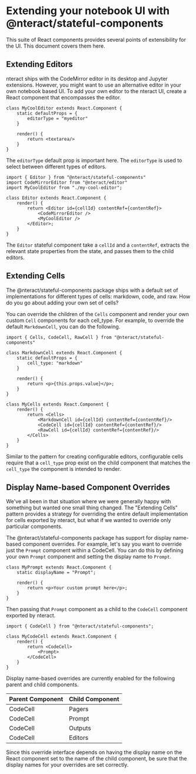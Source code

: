 # Extending your notebook UI with @nteract/stateful-components

This suite of React components provides several points of extensibility for the UI. This document covers them here.

## Extending Editors

nteract ships with the CodeMirror editor in its desktop and Jupyter extensions. However, you might want to use an alternative editor in your own notebook based UI. To add your own editor to the nteract UI, create a React component that encompasses the editor.

```
class MyCoolEditor extends React.Component {
    static defaultProps = {
        editorType = "myeditor"
    }

    render() {
        return <textarea/>
    }
}
```

The `editorType` default prop is important here. The `editorType` is used to select between different types of editors.

```
import { Editor } from "@nteract/stateful-components"
import CodeMirrorEditor from "@nteract/editor"
import MyCoolEditor from "./my-cool-editor";

class Editor extends React.Component {
    render() {
        return <Editor id={cellId} contentRef={contentRef}>
            <CodeMirrorEditor />
            <MyCoolEditor />
        </Editor>;
    }
}
```

The `Editor` stateful component take a `cellId` and a `contentRef`, extracts the relevant state properties from the state, and passes them to the child editors.

## Extending Cells

The @nteract/stateful-components package ships with a default set of implementations for different types of cells: markdown, code, and raw. How do you go about adding your own set of cells?

You can override the children of the `Cells` component and render your own custom `Cell` components for each cell_type. For example, to override the default `MarkdownCell`, you can do the following.

```
import { Cells, CodeCell, RawCell } from "@nteract/stateful-components"

class MarkdownCell extends React.Component {
    static defaultProps = {
        cell_type: "markdown"
    }

    render() {
        return <p>{this.props.value}</p>;
    }
}

class MyCells extends React.Component {
    render() {
        return <Cells>
            <MarkdownCell id={cellId} contentRef={contentRef}/>
            <CodeCell id={cellId} contentRef={contentRef}/>
            <RawCell id={cellId} contentRef={contentRef}/>
        </Cells>
    }
}
```

Similar to the pattern for creating configurable editors, configurable cells require that a `cell_type` prop exist on the child component that matches the `cell_type` the component is intended to render.

## Display Name-based Component Overrides

We've all been in that situation where we were generally happy with something but wanted one small thing changed. The "Extending Cells" pattern provides a strategy for overriding the entire default implementation for cells exported by nteract, but what if we wanted to override only particular components.

The @nteract/stateful-components package has support for display name-based component overrides. For example, let's say you want to override just the `Prompt` component within a CodeCell. You can do this by defining your own `Prompt` component and setting the display name to `Prompt`.

```
class MyPrompt extends React.Component {
    static displayName = "Prompt";

    render() {
        return <p>Your custom prompt here</p>;
    }
}
```

Then passing that `Prompt` component as a child to the `CodeCell` component exported by nteract.

```
import { CodeCell } from "@nteract/stateful-components";

class MyCodeCell extends React.Component {
    render() {
        return <CodeCell>
            <Prompt>
        </CodeCell>
    }
}
```

Display name-based overrides are currently enabled for the following parent and child components.

| Parent Component | Child Component |
| ---------------- | --------------- |
| CodeCell         | Pagers          |
| CodeCell         | Prompt          |
| CodeCell         | Outputs         |
| CodeCell         | Editors         |

Since this override interface depends on having the display name on the React component set to the name of the child component, be sure that the display names for your overrides are set correctly.
